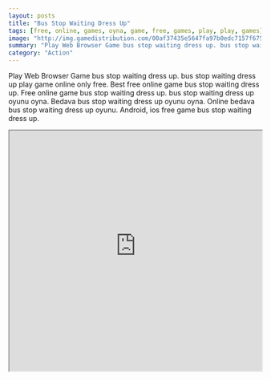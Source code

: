 ```yaml
---
layout: posts
title: "Bus Stop Waiting Dress Up"
tags: [free, online, games, oyna, game, free, games, play, play, games]
image: "http://img.gamedistribution.com/00af37435e5647fa97b0edc7157f675a.jpg"
summary: "Play Web Browser Game bus stop waiting dress up. bus stop waiting dress up play game online only free. Best free online game bus stop waiting dress up. Free online game bus stop waiting dress up. bus stop waiting dress up oyunu oyna. Bedava bus stop waiting dress up oyunu oyna. Online bedava bus stop waiting dress up oyunu. Android, ios free game bus stop waiting dress up."
category: "Action"
---
```


Play Web Browser Game bus stop waiting dress up. bus stop waiting dress up play game online only free. Best free online game bus stop waiting dress up. Free online game bus stop waiting dress up. bus stop waiting dress up oyunu oyna. Bedava bus stop waiting dress up oyunu oyna. Online bedava bus stop waiting dress up oyunu. Android, ios free game bus stop waiting dress up.

<iframe width="100%" height="480px;" src="http://flash.gamedistribution.com?game=00af37435e5647fa97b0edc7157f675a"></iframe>